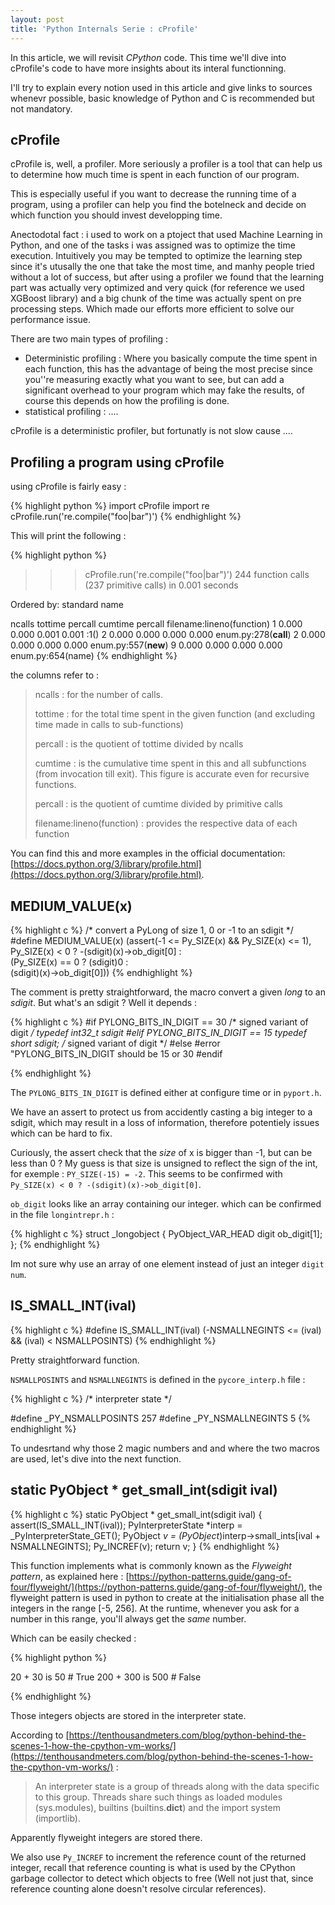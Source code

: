 ```yaml
---
layout: post
title: 'Python Internals Serie : cProfile'
---
```


In this article, we will revisit _CPython_ code. This time we'll dive into cProfile's code to have more insights about its interal functionning.

I'll try to explain every notion used in this article and give links to sources whenevr possible, basic knowledge of Python and C is recommended but not mandatory.

## cProfile

cProfile is, well, a profiler. More seriously a profiler is a tool that can help us to determine how much time is spent in each function of our program.

This is especially useful if you want to decrease the running time of a program, using a profiler can help you find the botelneck and decide on which function you should invest developping time.

Anectodotal fact : i used to work on a ptoject that used Machine Learning in Python, and one of the tasks i was assigned was to optimize the time execution. Intuitively you may be tempted to optimize the learning step since it's utusally the one that take the most time, and manhy people tried without a lot of success, but after using a profiler we found that the learning part was actually very optimized and very quick (for reference we used XGBoost library) and a big chunk of the time was actually spent on pre processing steps. Which made our efforts more efficient to solve our performance issue.

There are two main types of profiling : 

- Deterministic profiling : Where you basically compute the time spent in each function, this has the advantage of being the most precise since you''re measuring exactly what you want to see, but can add a significant overhead to your program which may fake the results, of course this depends on how the profiling is done.
- statistical profiling : ....

cProfile is a deterministic profiler, but fortunatly is not slow cause ....

## Profiling a program using cProfile

using cProfile is fairly easy : 

{% highlight python %}
import cProfile
import re
cProfile.run('re.compile("foo|bar")')
{% endhighlight %}

This will print the following : 

{% highlight python %}
>>> cProfile.run('re.compile("foo|bar")')
         244 function calls (237 primitive calls) in 0.001 seconds

   Ordered by: standard name

   ncalls  tottime  percall  cumtime  percall filename:lineno(function)
        1    0.000    0.000    0.001    0.001 <string>:1(<module>)
        2    0.000    0.000    0.000    0.000 enum.py:278(__call__)
        2    0.000    0.000    0.000    0.000 enum.py:557(__new__)
        9    0.000    0.000    0.000    0.000 enum.py:654(name)
{% endhighlight %}

the columns refer to : 


> ncalls : for the number of calls.
> 
> tottime : for the total time spent in the given function (and excluding time made in calls to sub-functions)
> 
> percall : is the quotient of tottime divided by ncalls
> 
> cumtime : is the cumulative time spent in this and all subfunctions (from invocation till exit). This figure is accurate even for recursive functions.
> 
> percall : is the quotient of cumtime divided by primitive calls
> 
> filename:lineno(function) : provides the respective data of each function

You can find this and more examples in the official documentation: [https://docs.python.org/3/library/profile.html](https://docs.python.org/3/library/profile.html).

## MEDIUM_VALUE(x)

{% highlight c %}
/* convert a PyLong of size 1, 0 or -1 to an sdigit */
#define MEDIUM_VALUE(x) (assert(-1 <= Py_SIZE(x) && Py_SIZE(x) <= 1),   \
         Py_SIZE(x) < 0 ? -(sdigit)(x)->ob_digit[0] :   \
             (Py_SIZE(x) == 0 ? (sdigit)0 :                             \
              (sdigit)(x)->ob_digit[0]))
{% endhighlight %}

The comment is pretty straightforward, the macro convert a given _long_ to an _sdigit_. But what's an sdigit ? Well it depends : 

{% highlight c %}
#if PYLONG_BITS_IN_DIGIT == 30 /* signed variant of digit */
typedef int32_t sdigit
#elif PYLONG_BITS_IN_DIGIT == 15
typedef short sdigit; /* signed variant of digit */
#else
#error "PYLONG_BITS_IN_DIGIT should be 15 or 30
#endif

{% endhighlight %}

The `PYLONG_BITS_IN_DIGIT` is defined either at configure time or in `pyport.h`.

We have an assert to protect us from accidently casting a big integer to a sdigit, which may result in a loss of information, therefore potentiely issues which can be hard to fix.

Curiously, the assert check that the _size_ of x is bigger than -1, but can be less than 0 ? My guess is that size is unsigned to reflect the sign of the int, for exemple : `PY_SIZE(-15) = -2`.
This seems to be confirmed with `Py_SIZE(x) < 0 ? -(sdigit)(x)->ob_digit[0]`.

`ob_digit` looks like an array containing our integer. which can be confirmed in the file `longintrepr.h` : 

{% highlight c %}
struct _longobject {
    PyObject_VAR_HEAD
    digit ob_digit[1];
};
{% endhighlight %}

Im not sure why use an array of one element instead of just an integer `digit num`.


## IS_SMALL_INT(ival)

{% highlight c %}
#define IS_SMALL_INT(ival) (-NSMALLNEGINTS <= (ival) && (ival) < NSMALLPOSINTS)
{% endhighlight %}

Pretty straightforward function.

`NSMALLPOSINTS` and `NSMALLNEGINTS` is defined in the `pycore_interp.h` file : 

{% highlight c %}
/* interpreter state */

#define _PY_NSMALLPOSINTS           257
#define _PY_NSMALLNEGINTS           5
{% endhighlight %}

To undesrtand why those 2 magic numbers and and where the two macros are used, let's dive into the next function.
	
## static PyObject * get_small_int(sdigit ival)
{% highlight c %}
static PyObject *
get_small_int(sdigit ival)
{
    assert(IS_SMALL_INT(ival));
    PyInterpreterState *interp = _PyInterpreterState_GET();
    PyObject *v = (PyObject*)interp->small_ints[ival + NSMALLNEGINTS];
    Py_INCREF(v);
    return v;
}
{% endhighlight %}

This function implements what is commonly known as the _Flyweight pattern_, as explained here : [https://python-patterns.guide/gang-of-four/flyweight/](https://python-patterns.guide/gang-of-four/flyweight/), the flyweight pattern is used in python to create at the initialisation phase all the integers in the range [-5, 256]. At the runtime, whenever you ask for a number in this range, you'll always get the _same_ number.

Which can be easily checked : 

{% highlight python %}

20 + 30 is 50 # True
200 + 300 is 500 # False

{% endhighlight %}


Those integers objects are stored in the interpreter state.

According to [https://tenthousandmeters.com/blog/python-behind-the-scenes-1-how-the-cpython-vm-works/](https://tenthousandmeters.com/blog/python-behind-the-scenes-1-how-the-cpython-vm-works/) : 

> An interpreter state is a group of threads along with the data specific to this group. Threads share such things as loaded modules (sys.modules), builtins (builtins.__dict__) and the import system (importlib). 

Apparently flyweight integers are stored there.

We also use `Py_INCREF` to increment the reference count of the returned integer, recall that reference counting is what is used by the CPython garbage collector to detect which objects to free (Well not just that, since reference counting alone doesn't resolve circular references).


